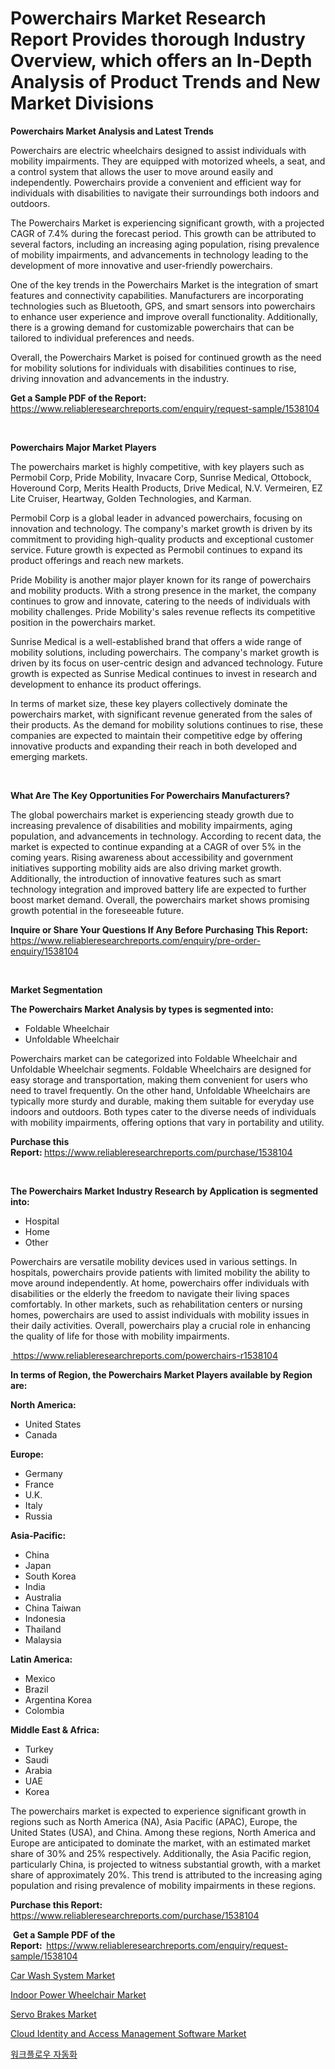 <p><h1>Powerchairs Market Research Report Provides thorough Industry Overview, which offers an In-Depth Analysis of Product Trends and New Market Divisions</h1></p><p><strong>Powerchairs Market Analysis and Latest Trends</strong></p>
<p><p>Powerchairs are electric wheelchairs designed to assist individuals with mobility impairments. They are equipped with motorized wheels, a seat, and a control system that allows the user to move around easily and independently. Powerchairs provide a convenient and efficient way for individuals with disabilities to navigate their surroundings both indoors and outdoors.</p><p>The Powerchairs Market is experiencing significant growth, with a projected CAGR of 7.4% during the forecast period. This growth can be attributed to several factors, including an increasing aging population, rising prevalence of mobility impairments, and advancements in technology leading to the development of more innovative and user-friendly powerchairs.</p><p>One of the key trends in the Powerchairs Market is the integration of smart features and connectivity capabilities. Manufacturers are incorporating technologies such as Bluetooth, GPS, and smart sensors into powerchairs to enhance user experience and improve overall functionality. Additionally, there is a growing demand for customizable powerchairs that can be tailored to individual preferences and needs.</p><p>Overall, the Powerchairs Market is poised for continued growth as the need for mobility solutions for individuals with disabilities continues to rise, driving innovation and advancements in the industry.</p></p>
<p><strong>Get a Sample PDF of the Report:&nbsp;</strong> <a href="https://www.reliableresearchreports.com/enquiry/request-sample/1538104">https://www.reliableresearchreports.com/enquiry/request-sample/1538104</a></p>
<p>&nbsp;</p>
<p><strong>Powerchairs Major Market Players</strong></p>
<p><p>The powerchairs market is highly competitive, with key players such as Permobil Corp, Pride Mobility, Invacare Corp, Sunrise Medical, Ottobock, Hoveround Corp, Merits Health Products, Drive Medical, N.V. Vermeiren, EZ Lite Cruiser, Heartway, Golden Technologies, and Karman. </p><p>Permobil Corp is a global leader in advanced powerchairs, focusing on innovation and technology. The company's market growth is driven by its commitment to providing high-quality products and exceptional customer service. Future growth is expected as Permobil continues to expand its product offerings and reach new markets.</p><p>Pride Mobility is another major player known for its range of powerchairs and mobility products. With a strong presence in the market, the company continues to grow and innovate, catering to the needs of individuals with mobility challenges. Pride Mobility's sales revenue reflects its competitive position in the powerchairs market.</p><p>Sunrise Medical is a well-established brand that offers a wide range of mobility solutions, including powerchairs. The company's market growth is driven by its focus on user-centric design and advanced technology. Future growth is expected as Sunrise Medical continues to invest in research and development to enhance its product offerings.</p><p>In terms of market size, these key players collectively dominate the powerchairs market, with significant revenue generated from the sales of their products. As the demand for mobility solutions continues to rise, these companies are expected to maintain their competitive edge by offering innovative products and expanding their reach in both developed and emerging markets.</p></p>
<p>&nbsp;</p>
<p><strong>What Are The Key Opportunities For Powerchairs Manufacturers?</strong></p>
<p><p>The global powerchairs market is experiencing steady growth due to increasing prevalence of disabilities and mobility impairments, aging population, and advancements in technology. According to recent data, the market is expected to continue expanding at a CAGR of over 5% in the coming years. Rising awareness about accessibility and government initiatives supporting mobility aids are also driving market growth. Additionally, the introduction of innovative features such as smart technology integration and improved battery life are expected to further boost market demand. Overall, the powerchairs market shows promising growth potential in the foreseeable future.</p></p>
<p><strong>Inquire or Share Your Questions If Any Before Purchasing This Report:</strong> <a href="https://www.reliableresearchreports.com/enquiry/pre-order-enquiry/1538104">https://www.reliableresearchreports.com/enquiry/pre-order-enquiry/1538104</a></p>
<p>&nbsp;</p>
<p><strong>Market Segmentation</strong></p>
<p><strong>The Powerchairs Market Analysis by types is segmented into:</strong></p>
<p><ul><li>Foldable Wheelchair</li><li>Unfoldable Wheelchair</li></ul></p>
<p><p>Powerchairs market can be categorized into Foldable Wheelchair and Unfoldable Wheelchair segments. Foldable Wheelchairs are designed for easy storage and transportation, making them convenient for users who need to travel frequently. On the other hand, Unfoldable Wheelchairs are typically more sturdy and durable, making them suitable for everyday use indoors and outdoors. Both types cater to the diverse needs of individuals with mobility impairments, offering options that vary in portability and utility.</p></p>
<p><strong>Purchase this Report:&nbsp;</strong><a href="https://www.reliableresearchreports.com/purchase/1538104">https://www.reliableresearchreports.com/purchase/1538104</a></p>
<p>&nbsp;</p>
<p><strong>The Powerchairs Market Industry Research by Application is segmented into:</strong></p>
<p><ul><li>Hospital</li><li>Home</li><li>Other</li></ul></p>
<p><p>Powerchairs are versatile mobility devices used in various settings. In hospitals, powerchairs provide patients with limited mobility the ability to move around independently. At home, powerchairs offer individuals with disabilities or the elderly the freedom to navigate their living spaces comfortably. In other markets, such as rehabilitation centers or nursing homes, powerchairs are used to assist individuals with mobility issues in their daily activities. Overall, powerchairs play a crucial role in enhancing the quality of life for those with mobility impairments.</p></p>
<p><a href="https://www.reliableresearchreports.com/powerchairs-r1538104">&nbsp;https://www.reliableresearchreports.com/powerchairs-r1538104</a></p>
<p><strong>In terms of Region, the Powerchairs Market Players available by Region are:</strong></p>
<p>
    <p> <strong> North America: </strong>
        <ul>
            <li>United States</li>
            <li>Canada</li>
        </ul>
        </p> 
    <p> <strong> Europe: </strong>
        <ul>
            <li>Germany</li>
            <li>France</li>
            <li>U.K.</li>
            <li>Italy</li>
            <li>Russia</li>
        </ul>
        </p> 
    <p> <strong> Asia-Pacific: </strong>
        <ul>
            <li>China</li>
            <li>Japan</li>
            <li>South Korea</li>
            <li>India</li>
            <li>Australia</li>
            <li>China Taiwan</li>
            <li>Indonesia</li>
            <li>Thailand</li>
            <li>Malaysia</li>
        </ul>
        </p> 
    <p> <strong> Latin America: </strong>
        <ul>
            <li>Mexico</li>
            <li>Brazil</li>
            <li>Argentina Korea</li>
            <li>Colombia</li>
        </ul>
        </p> 
    <p> <strong> Middle East & Africa: </strong>
        <ul>
            <li>Turkey</li>
            <li>Saudi</li>
            <li>Arabia</li>
            <li>UAE</li>
            <li>Korea</li>
        </ul>
    </p>
    </p>
<p><p>The powerchairs market is expected to experience significant growth in regions such as North America (NA), Asia Pacific (APAC), Europe, the United States (USA), and China. Among these regions, North America and Europe are anticipated to dominate the market, with an estimated market share of 30% and 25% respectively. Additionally, the Asia Pacific region, particularly China, is projected to witness substantial growth, with a market share of approximately 20%. This trend is attributed to the increasing aging population and rising prevalence of mobility impairments in these regions.</p></p>
<p><strong>Purchase this Report: </strong><a href="https://www.reliableresearchreports.com/purchase/1538104">https://www.reliableresearchreports.com/purchase/1538104</a></p>
<p>&nbsp;<strong>Get a Sample PDF of the Report:&nbsp;&nbsp;</strong><a href="https://www.reliableresearchreports.com/enquiry/request-sample/1538104">https://www.reliableresearchreports.com/enquiry/request-sample/1538104</a></p>
<p><strong></strong></p>
<p><p><a href="https://www.linkedin.com/pulse/car-wash-system-market-resampling-rqnqc?trackingId=vA8qb%2FlfREiD3qXKLwbE%2Fg%3D%3D">Car Wash System Market</a></p><p><a href="https://github.com/RickHolmes3/Market-Research-Report-List-6/blob/main/indoor-power-wheelchair-market.md">Indoor Power Wheelchair Market</a></p><p><a href="https://www.linkedin.com/pulse/market-forecast-global-servo-brak-researcherly-nyeve?trackingId=MPF86dTT8IwguENBNy0fsg%3D%3D">Servo Brakes Market</a></p><p><a href="https://issuu.com/reportprime-2/docs/cloud-identity-and-access-management-software-mark">Cloud Identity and Access Management Software Market</a></p><p><a href="https://medium.com/@ucghafeg91/2024%EB%85%84%EB%B6%80%ED%84%B0-2031%EB%85%84%EA%B9%8C%EC%A7%80%EC%9D%98-%EC%9B%8C%ED%81%AC%ED%94%8C%EB%A1%9C%EC%9A%B0-%EC%9E%90%EB%8F%99%ED%99%94-%EC%8B%9C%EC%9E%A5-%EC%8B%A0%ED%9D%A5-%ED%8A%B8%EB%A0%8C%EB%93%9C%EC%99%80-%EB%AF%B8%EB%9E%98-%EC%A0%84%EB%A7%9D-573942a6b901">워크플로우 자동화</a></p></p>